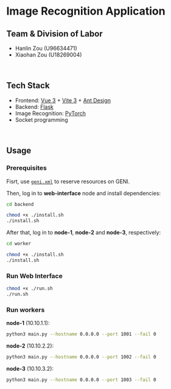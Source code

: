 # Image Recognition Application

## Team & Division of Labor

- Hanlin Zou (U96634471)
- Xiaohan Zou (U18269004)


&nbsp;

## Tech Stack

- Frontend: [Vue 3](https://vuejs.org/) + [Vite 3](https://vitejs.dev/) + [Ant Design](https://antdv.com/)
- Backend: [Flask](https://flask.palletsprojects.com/)
- Image Recognition: [PyTorch](https://pytorch.org/)
- Socket programming


&nbsp;

## Usage

### Prerequisites

Fisrt, use [`geni.xml`](geni.xml) to reserve resources on GENI.

Then, log in to **web-interface** node and install dependencies:

```bash
cd backend

chmod +x ./install.sh
./install.sh
```

After that, log in to **node-1**, **node-2** and **node-3**, respectively:

```bash
cd worker

chmod +x ./install.sh
./install.sh
```


### Run Web Interface

```bash
chmod +x ./run.sh
./run.sh
```


### Run workers

**node-1** (10.10.1.1):

```bash
python3 main.py --hostname 0.0.0.0 --port 1001 --fail 0
```

**node-2** (10.10.2.2):

```bash
python3 main.py --hostname 0.0.0.0 --port 1002 --fail 0
```

**node-3** (10.10.3.2):

```bash
python3 main.py --hostname 0.0.0.0 --port 1003 --fail 0
```
